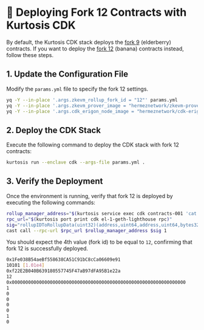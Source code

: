 # 🍌 Deploying Fork 12 Contracts with Kurtosis CDK

By default, the Kurtosis CDK stack deploys the [fork 9](https://github.com/0xPolygonHermez/zkevm-contracts/releases/tag/v6.0.0-rc.1-fork.9) (elderberry) contracts. If you want to deploy the [fork 12](https://github.com/0xPolygonHermez/zkevm-contracts/releases/tag/v8.0.0-rc.1-fork.12) (banana) contracts instead, follow these steps.

## 1. Update the Configuration File

Modify the `params.yml` file to specify the fork 12 settings.

```bash
yq -Y --in-place '.args.zkevm_rollup_fork_id = "12"' params.yml
yq -Y --in-place '.args.zkevm_prover_image = "hermeznetwork/zkevm-prover:v8.0.0-RC5-fork.12"' params.yml
yq -Y --in-place '.args.cdk_erigon_node_image = "hermeznetwork/cdk-erigon:fe54243ce2cd0563396b509ff19e178178e9d712"' params.yml
```

## 2. Deploy the CDK Stack

Execute the following command to deploy the CDK stack with fork 12 contracts:

```bash
kurtosis run --enclave cdk --args-file params.yml .
```

## 3. Verify the Deployment

Once the environment is running, verify that fork 12 is deployed by executing the following commands:

```bash
rollup_manager_address="$(kurtosis service exec cdk contracts-001 'cat /opt/output/combined.json' | tail -n +2 | jq --raw-output '.polygonRollupManagerAddress')"
rpc_url="$(kurtosis port print cdk el-1-geth-lighthouse rpc)"
sig="rollupIDToRollupData(uint32)(address,uint64,address,uint64,bytes32,uint64,uint64,uint64,uint64,uint64,uint64,uint8)"
cast call --rpc-url $rpc_url $rollup_manager_address $sig 1
```

You should expect the 4th value (fork id) to be equal to `12`, confirming that fork 12 is successfully deployed.

```bash
0x1Fe038B54aeBf558638CA51C91bC8cCa06609e91
10101 [1.01e4]
0xf22E2B040B639180557745F47aB97dFA95B1e22a
12
0x0000000000000000000000000000000000000000000000000000000000000000
1
0
0
0
0
1
0
```
